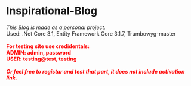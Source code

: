 <h1>Inspirational-Blog</h1>
<i>This Blog is made as a personal project.</i> <br/>
Used: .Net Core 3.1, Entity Framework Core 3.1.7, Trumbowyg-master <br/><br/>

<div style='color: red; font-weight:bold'>
  For testing site use credidentals: <br/>
  ADMIN: admin, password <br/>
  USER: testing@test, testing <br><br/>
  <i>Or feel free to registar and test that part, it does not include activation link.</i>
</div>
